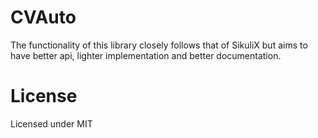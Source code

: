 # CVAuto

The functionality of this library closely follows that of SikuliX but aims to have better api, lighter
implementation and better documentation.

# License

Licensed under MIT